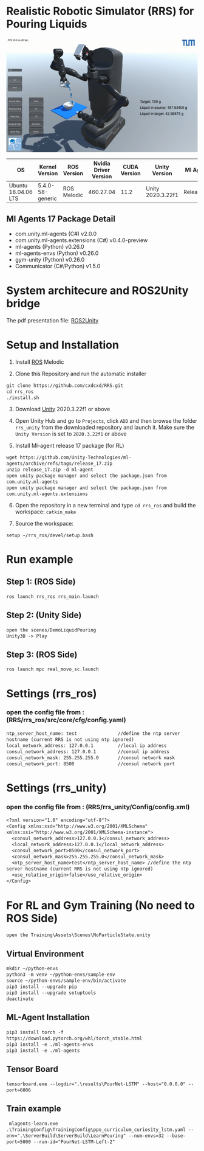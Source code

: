 # Realistic Robotic Simulator (RRS) for Pouring Liquids

![Alt text](sample2.png?raw=true "Title")

| OS  | Kernel Version | ROS Version | Nvidia Driver Version | CUDA Version | Unity Version | Ml Agents
| --- | ----------| ----------- | ------------ | ------------ | ------------ | ------------ 
| Ubuntu 18.04.06 LTS | 5.4.0-58-generic | ROS Melodic | 460.27.04 | 11.2 | Unity 2020.3.22f1 | Release_17

## Ml Agents 17 Package Detail
- com.unity.ml-agents (C#)	v2.0.0
- com.unity.ml-agents.extensions (C#)	v0.4.0-preview
- ml-agents (Python)	v0.26.0
- ml-agents-envs (Python)	v0.26.0
- gym-unity (Python)	v0.26.0
- Communicator (C#/Python)	v1.5.0

<!--# Unity Version
    Unity 2020.3.22f1-->
    
<!--# ROS Version
    Ubuntu 18.04.06
    ROS Melodic-->

# System architecure and ROS2Unity bridge
The pdf presentation file: [ROS2Unity](RRS1.0.pdf) 

# Setup and Installation

1) Install [ROS](http://wiki.ros.org/melodic/Installation/Ubuntu) Melodic

2) Clone this Repository and run the automatic installer
```
git clone https://github.com/cxdcxd/RRS.git
cd rrs_ros
./install.sh
```

3) Download [Unity](https://unity3d.com/get-unity/download/archive) 2020.3.22f1 or above

4) Open Unity Hub and go to `Projects`, click `ADD` and then browse the folder `rrs_unity` from the downloaded repository and launch it. Make sure the `Unity Version` is set to `2020.3.22f1` or above

5) Install Ml-agent release 17 package (for RL)
```
wget https://github.com/Unity-Technologies/ml-agents/archive/refs/tags/release_17.zip
unzip release_17.zip -d ml-agent
open unity package manager and select the package.json from com.unity.ml-agents
open unity package manager and select the package.json from com.unity.ml-agents.extensions
```

6) Open the repository in a new terminal and type `cd rrs_ros` and build the workspace: `catkin_make`

7) Source the workspace: 
```
setup ~/rrs_ros/devel/setup.bash
```

# Run example

## Step 1: (ROS Side)
```
ros launch rrs_ros rrs_main.launch 
```

## Step 2: (Unity Side)
```
open the scenes/DemoLiquidPouring
Unity3D -> Play
```

## Step 3: (ROS Side)
```
ros launch mpc real_movo_sc.launch                         
```

# Settings (rrs_ros) 
### open the config file from : (RRS/rrs_ros/src/core/cfg/config.yaml) 
    ntp_server_host_name: test               //define the ntp server hostname (current RRS is not using ntp ignored)
    local_network_address: 127.0.0.1         //local ip address
    consul_network_address: 127.0.0.1        //consul ip address
    consul_network_mask: 255.255.255.0       //consul network mask
    consul_network_port: 8500                //consul network port
    
# Settings (rrs_unity) 
### open the config file from : (RRS/rrs_unity/Config/config.xml)
    <?xml version="1.0" encoding="utf-8"?>
    <Config xmlns:xsd="http://www.w3.org/2001/XMLSchema" xmlns:xsi="http://www.w3.org/2001/XMLSchema-instance">
      <consul_network_address>127.0.0.1</consul_network_address>
      <local_network_address>127.0.0.1</local_network_address>
      <consul_network_port>8500</consul_network_port>
      <consul_network_mask>255.255.255.0</consul_network_mask>
      <ntp_server_host_name>test</ntp_server_host_name> //define the ntp server hostname (current RRS is not using ntp ignored)
      <use_relative_origin>false</use_relative_origin>
    </Config>
    
# For RL and Gym Training (No need to ROS Side)
```
open the Training\Assets\Scenes\NoParticleState.unity
```

## Virtual Environment  
```
mkdir ~/python-envs
python3 -m venv ~/python-envs/sample-env
source ~/python-envs/sample-env/bin/activate
pip3 install --upgrade pip
pip3 install --upgrade setuptools
deactivate 
```

## ML-Agent Installation 
```
pip3 install torch -f https://download.pytorch.org/whl/torch_stable.html
pip3 install -e ./ml-agents-envs
pip3 install -e ./ml-agents
```

## Tensor Board 
```
tensorboard.exe --logdir=".\results\PourNet-LSTM" --host="0.0.0.0" --port=6006
```  

## Train example
```
 mlagents-learn.exe .\TrainingConfig\TrainingConfig\ppo_curriculum_curiosity_lstm.yaml --env=".\ServerBuild\ServerBuild\LearnPouring" --num-envs=32 --base-port=5000 --run-id="PourNet-LSTM-Left-2"
```  

